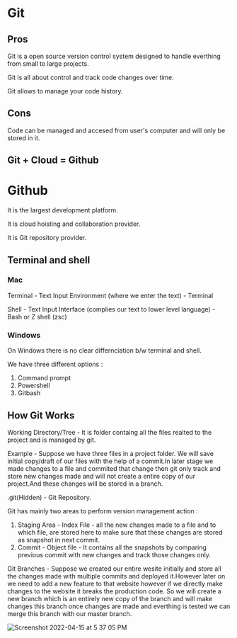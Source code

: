   # Git

## Pros

Git is a open source version control system designed to handle everthing from small to large projects.

Git is all about control and track code changes over time.

Git allows to manage your code history.


## Cons

Code can be managed and accesed  from user's computer and will only be stored in it.


## Git + Cloud = Github


  # Github
  
  It is the largest development platform.
  
  It is cloud hoisting and collaboration provider.
  
  It is Git repository provider.
  
  

## Terminal and shell

  ### Mac
  
  Terminal - Text Input Environment (where we enter the text) - Terminal
  
  Shell - Text Input Interface (complies our text to lower level language) - Bash or Z shell (zsc)
  
  ### Windows 
  
   On Windows there is no clear differnciation b/w terminal and shell.
   
   We have three different options :
   1. Command prompt
   2. Powershell
   3. Gitbash
   

## How Git Works

   Working Directory/Tree - It is folder containg all the files realted to the project and is managed by git.

  Example - Suppose we have three files in a project folder. We will save initial copy/draft of our files with the help of a commit.In later stage we made   changes to a file and commited that change then git only track and store new changes made and will not create a entire copy of our project.And these       changes will be stored in a branch.
  
  .git(Hidden) - Git Repository.
  
  Git has mainly two areas to perform version management action :
  
  1. Staging Area - Index File - all the new changes made to a file and to which file, are stored here to make sure that these changes are stored as       snapshot in next commit.
  2. Commit - Object file - It contains all the snapshots by comparing previous commit with new changes and track those changes only.
  
  
  Git Branches - Suppose we created our entire wesite initially and store all the changes made with multiple commits and deployed it.However later on we need to add a new feature to that website however if we directly make changes to the website it breaks the production code. So we will create a new branch which is an entirely new copy of the branch and will make changes this branch once changes are made and everthing is tested we can merge this branch with our master branch.
  
  

  ![Screenshot 2022-04-15 at 5 37 05 PM](https://user-images.githubusercontent.com/79152383/163568969-10ddd462-429b-4bad-b512-451a182fb5a5.png)



   
  
  
  
  
  
  
